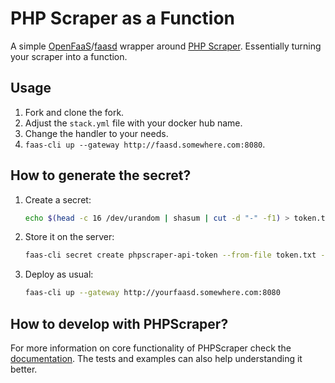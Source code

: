 # PHP Scraper as a Function

A simple [OpenFaaS](https://github.com/openfaas/faas)/[faasd](https://github.com/openfaas/faasd) wrapper around [PHP Scraper](https://github.com/spekulatius/PHPScraper). Essentially turning your scraper into a function.


## Usage

1. Fork and clone the fork.
2. Adjust the `stack.yml` file with your docker hub name.
3. Change the handler to your needs.
4. `faas-cli up --gateway http://faasd.somewhere.com:8080`.


## How to generate the secret?

1. Create a secret:

   ```bash
   echo $(head -c 16 /dev/urandom | shasum | cut -d "-" -f1) > token.txt
   ```

2. Store it on the server:

   ```bash
   faas-cli secret create phpscraper-api-token --from-file token.txt --gateway http://yourfaasd.somewhere.com:8080
   ```

3. Deploy as usual:

   ```bash
   faas-cli up --gateway http://yourfaasd.somewhere.com:8080
   ```


## How to develop with PHPScraper?

For more information on core functionality of PHPScraper check the [documentation](https://phpscraper.de). The tests and examples can also help understanding it better.
